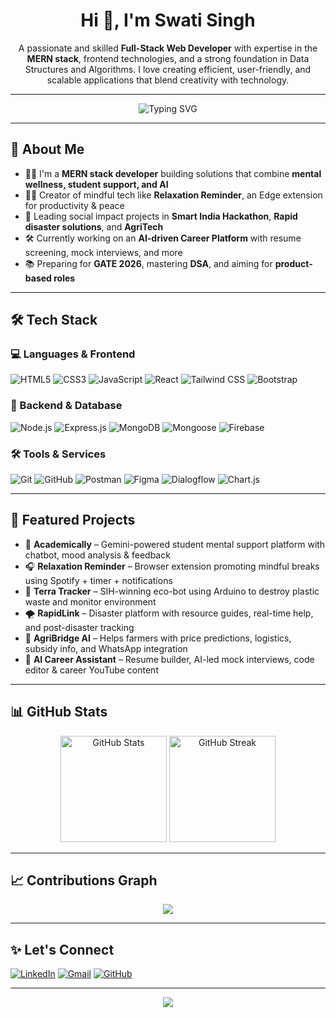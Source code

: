<h1 align="center">Hi 👋, I'm Swati Singh</h1>

<p align="center">
A passionate and skilled <strong>Full-Stack Web Developer</strong> with expertise in the <strong>MERN stack</strong>, frontend technologies, and a strong foundation in Data Structures and Algorithms. I love creating efficient, user-friendly, and scalable applications that blend creativity with technology.
</p>

---

<p align="center">
  <img src="https://readme-typing-svg.demolab.com/?lines=Empowering+students+through+tech;Mindful+coding+for+a+better+world;Building+impactful+web+solutions;AI+integration+for+real+problems&center=true&width=500&height=45" alt="Typing SVG" />
</p>

---

## 🚀 About Me

- 👩‍💻 I'm a **MERN stack developer** building solutions that combine **mental wellness, student support, and AI**
- 🧘‍♀️ Creator of mindful tech like **Relaxation Reminder**, an Edge extension for productivity & peace
- 🎯 Leading social impact projects in **Smart India Hackathon**, **Rapid disaster solutions**, and **AgriTech**
- 🛠 Currently working on an **AI-driven Career Platform** with resume screening, mock interviews, and more
- 📚 Preparing for **GATE 2026**, mastering **DSA**, and aiming for **product-based roles**

---

## 🛠 Tech Stack

### 💻 Languages & Frontend  
![HTML5](https://img.shields.io/badge/HTML5-E34F26?style=flat&logo=html5&logoColor=white)
![CSS3](https://img.shields.io/badge/CSS3-1572B6?style=flat&logo=css3&logoColor=white)
![JavaScript](https://img.shields.io/badge/JavaScript-F7DF1E?style=flat&logo=javascript&logoColor=black)
![React](https://img.shields.io/badge/React-20232A?style=flat&logo=react&logoColor=61DAFB)
![Tailwind CSS](https://img.shields.io/badge/Tailwind_CSS-38B2AC?style=flat&logo=tailwind-css&logoColor=white)
![Bootstrap](https://img.shields.io/badge/Bootstrap-563D7C?style=flat&logo=bootstrap&logoColor=white)

### 🧩 Backend & Database  
![Node.js](https://img.shields.io/badge/Node.js-339933?style=flat&logo=node.js&logoColor=white)
![Express.js](https://img.shields.io/badge/Express.js-000000?style=flat&logo=express&logoColor=white)
![MongoDB](https://img.shields.io/badge/MongoDB-4EA94B?style=flat&logo=mongodb&logoColor=white)
![Mongoose](https://img.shields.io/badge/Mongoose-880000?style=flat&logo=mongoose&logoColor=white)
![Firebase](https://img.shields.io/badge/Firebase-FFCA28?style=flat&logo=firebase&logoColor=black)

### 🛠 Tools & Services  
![Git](https://img.shields.io/badge/Git-F05032?style=flat&logo=git&logoColor=white)
![GitHub](https://img.shields.io/badge/GitHub-181717?style=flat&logo=github&logoColor=white)
![Postman](https://img.shields.io/badge/Postman-FF6C37?style=flat&logo=postman&logoColor=white)
![Figma](https://img.shields.io/badge/Figma-F24E1E?style=flat&logo=figma&logoColor=white)
![Dialogflow](https://img.shields.io/badge/Dialogflow-FF9800?style=flat&logo=dialogflow&logoColor=white)
![Chart.js](https://img.shields.io/badge/Chart.js-FF6384?style=flat&logo=chartdotjs&logoColor=white)

---

## 🌟 Featured Projects

- 🧠 **Academically** – Gemini-powered student mental support platform with chatbot, mood analysis & feedback
- 🎧 **Relaxation Reminder** – Browser extension promoting mindful breaks using Spotify + timer + notifications
- 🌿 **Terra Tracker** – SIH-winning eco-bot using Arduino to destroy plastic waste and monitor environment
- 🌪️ **RapidLink** – Disaster platform with resource guides, real-time help, and post-disaster tracking
- 🌾 **AgriBridge AI** – Helps farmers with price predictions, logistics, subsidy info, and WhatsApp integration
- 💼 **AI Career Assistant** – Resume builder, AI-led mock interviews, code editor & career YouTube content

---

## 📊 GitHub Stats

<p align="center">
  <img src="https://github-readme-stats.vercel.app/api?username=swatisingh123&show_icons=true&theme=radical" height="170" alt="GitHub Stats"/>
  <img src="https://github-readme-streak-stats.herokuapp.com/?user=swatisingh123&theme=radical" height="170" alt="GitHub Streak"/>
</p>

---

## 📈 Contributions Graph

<p align="center">
  <img src="https://github-readme-activity-graph.vercel.app/graph?username=swatisingh123&theme=react-dark&area=true&hide_border=true" />
</p>

---

## ✨ Let's Connect

[![LinkedIn](https://img.shields.io/badge/-LinkedIn-0077B5?style=flat&logo=linkedin&logoColor=white)](https://linkedin.com/in/swatisingh123)
[![Gmail](https://img.shields.io/badge/Gmail-D14836?style=flat&logo=gmail&logoColor=white)](mailto:swatisingh000000@gmail.com)
[![GitHub](https://img.shields.io/badge/GitHub-100000?style=flat&logo=github&logoColor=white)](https://github.com/swatisingh123)

---

<p align="center">
  <img src="https://capsule-render.vercel.app/api?type=waving&color=gradient&height=100&section=footer"/>
</p>
